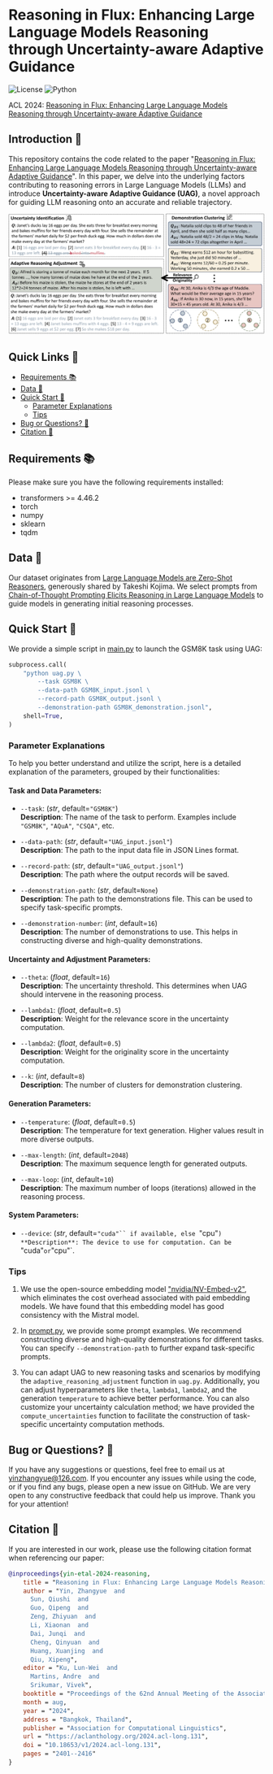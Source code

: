 # Reasoning in Flux: Enhancing Large Language Models Reasoning through Uncertainty-aware Adaptive Guidance

![License](https://img.shields.io/badge/License-Apache%20License%202.0-green)
![Python](https://img.shields.io/badge/python-3.7+-blue.svg)

ACL 2024: [Reasoning in Flux: Enhancing Large Language Models Reasoning through Uncertainty-aware Adaptive Guidance](https://aclanthology.org/2024.acl-long.131/)

## Introduction 📝

This repository contains the code related to the paper "[Reasoning in Flux: Enhancing Large Language Models Reasoning through Uncertainty-aware Adaptive Guidance](https://aclanthology.org/2024.acl-long.131.pdf)". In this paper, we delve into the underlying factors contributing to reasoning errors in Large Language Models (LLMs) and introduce **Uncertainty-aware Adaptive Guidance (UAG)**, a novel approach for guiding LLM reasoning onto an accurate and reliable trajectory.

![Cover](figures/architecture.png)

## Quick Links 🔗

- [Requirements 📚](#requirements-)
- [Data 💾](#data-)
- [Quick Start 🚀](#quick-start-)
  - [Parameter Explanations](#parameter-explanations)
  - [Tips](#tips)
- [Bug or Questions? 🤔](#bug-or-questions-)
- [Citation 📖](#citation-)

## Requirements 📚

Please make sure you have the following requirements installed:
- transformers >= 4.46.2
- torch
- numpy
- sklearn
- tqdm

## Data 💾 

Our dataset originates from [Large Language Models are Zero-Shot Reasoners](https://github.com/kojima-takeshi188/zero_shot_cot/tree/main/dataset), generously shared by Takeshi Kojima. We select prompts from [Chain-of-Thought Prompting Elicits Reasoning in Large Language Models](https://arxiv.org/pdf/2201.11903.pdf) to guide models in generating initial reasoning processes.

## Quick Start 🚀

We provide a simple script in [main.py](code/main.py) to launch the GSM8K task using UAG:

```python
subprocess.call(
    "python uag.py \
        --task GSM8K \
        --data-path GSM8K_input.jsonl \
        --record-path GSM8K_output.jsonl \
        --demonstration-path GSM8K_demonstration.jsonl",
    shell=True,
)
```

### Parameter Explanations

To help you better understand and utilize the script, here is a detailed explanation of the parameters, grouped by their functionalities:

#### **Task and Data Parameters:**

- `--task`: (*str*, default=`"GSM8K"`)  
  **Description**: The name of the task to perform. Examples include `"GSM8K"`, `"AQuA"`, `"CSQA"`, etc.

- `--data-path`: (*str*, default=`"UAG_input.jsonl"`)  
  **Description**: The path to the input data file in JSON Lines format.

- `--record-path`: (*str*, default=`"UAG_output.jsonl"`)  
  **Description**: The path where the output records will be saved.

- `--demonstration-path`: (*str*, default=`None`)  
  **Description**: The path to the demonstrations file. This can be used to specify task-specific prompts.

- `--demonstration-number`: (*int*, default=`16`)  
  **Description**: The number of demonstrations to use. This helps in constructing diverse and high-quality demonstrations.

#### **Uncertainty and Adjustment Parameters:**

- `--theta`: (*float*, default=`16`)  
  **Description**: The uncertainty threshold. This determines when UAG should intervene in the reasoning process.

- `--lambda1`: (*float*, default=`0.5`)  
  **Description**: Weight for the relevance score in the uncertainty computation.

- `--lambda2`: (*float*, default=`0.5`)  
  **Description**: Weight for the originality score in the uncertainty computation.

- `--k`: (*int*, default=`8`)  
  **Description**: The number of clusters for demonstration clustering.

#### **Generation Parameters:**

- `--temperature`: (*float*, default=`0.5`)  
  **Description**: The temperature for text generation. Higher values result in more diverse outputs.

- `--max-length`: (*int*, default=`2048`)  
  **Description**: The maximum sequence length for generated outputs.

- `--max-loop`: (*int*, default=`10`)  
  **Description**: The maximum number of loops (iterations) allowed in the reasoning process.

#### **System Parameters:**

- `--device`: (*str*, default=`"cuda"`` if available, else `"cpu"`)  
  **Description**: The device to use for computation. Can be `"cuda"` or `"cpu"`.

### Tips

1. We use the open-source embedding model ["nvidia/NV-Embed-v2"](https://huggingface.co/nvidia/NV-Embed-v2), which eliminates the cost overhead associated with paid embedding models. We have found that this embedding model has good consistency with the Mistral model.

2. In [prompt.py](code/prompt.py), we provide some prompt examples. We recommend constructing diverse and high-quality demonstrations for different tasks. You can specify `--demonstration-path` to further expand task-specific prompts.

3. You can adapt UAG to new reasoning tasks and scenarios by modifying the `adaptive_reasoning_adjustment` function in `uag.py`. Additionally, you can adjust hyperparameters like `theta`, `lambda1`, `lambda2`, and the generation `temperature` to achieve better performance. You can also customize your uncertainty calculation method; we have provided the `compute_uncertainties` function to facilitate the construction of task-specific uncertainty computation methods.

## Bug or Questions? 🤔

If you have any suggestions or questions, feel free to email us at [yinzhangyue@126.com](mailto:yinzhangyue@126.com). If you encounter any issues while using the code, or if you find any bugs, please open a new issue on GitHub. We are very open to any constructive feedback that could help us improve. Thank you for your attention!

## Citation 📖

If you are interested in our work, please use the following citation format when referencing our paper:

```bibtex
@inproceedings{yin-etal-2024-reasoning,
    title = "Reasoning in Flux: Enhancing Large Language Models Reasoning through Uncertainty-aware Adaptive Guidance",
    author = "Yin, Zhangyue  and
      Sun, Qiushi  and
      Guo, Qipeng  and
      Zeng, Zhiyuan  and
      Li, Xiaonan  and
      Dai, Junqi  and
      Cheng, Qinyuan  and
      Huang, Xuanjing  and
      Qiu, Xipeng",
    editor = "Ku, Lun-Wei  and
      Martins, Andre  and
      Srikumar, Vivek",
    booktitle = "Proceedings of the 62nd Annual Meeting of the Association for Computational Linguistics (Volume 1: Long Papers)",
    month = aug,
    year = "2024",
    address = "Bangkok, Thailand",
    publisher = "Association for Computational Linguistics",
    url = "https://aclanthology.org/2024.acl-long.131",
    doi = "10.18653/v1/2024.acl-long.131",
    pages = "2401--2416"
}
```